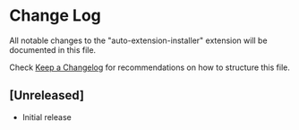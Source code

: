 # Change Log

All notable changes to the "auto-extension-installer" extension will be documented in this file.

Check [Keep a Changelog](http://keepachangelog.com/) for recommendations on how to structure this file.

## [Unreleased]

- Initial release